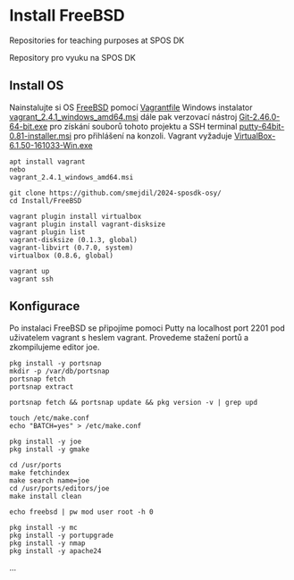 # Install FreeBSD
Repositories for teaching purposes at SPOS DK

Repository pro vyuku na SPOS DK

## Install OS

Nainstalujte si OS [FreeBSD](https://www.freebsd.org/releases/14.1R/announce/)
pomocí [Vagrantfile](https://app.vagrantup.com/freebsd/boxes/FreeBSD-14.1-RELEASE)
Windows instalator [vagrant_2.4.1_windows_amd64.msi](https://releases.hashicorp.com/vagrant/2.4.1/vagrant_2.4.1_windows_amd64.msi)
dále pak verzovací nástroj [Git-2.46.0-64-bit.exe](https://github.com/git-for-windows/git/releases/download/v2.46.0.windows.1/Git-2.46.0-64-bit.exe)
pro získání souborů tohoto projektu a SSH terminal [putty-64bit-0.81-installer.msi](https://the.earth.li/~sgtatham/putty/latest/w64/putty-64bit-0.81-installer.msi)
pro přihlášení na konzoli. Vagrant vyžaduje [VirtualBox-6.1.50-161033-Win.exe](https://download.virtualbox.org/virtualbox/6.1.50/VirtualBox-6.1.50-161033-Win.exe) 

```console
apt install vagrant
nebo
vagrant_2.4.1_windows_amd64.msi

git clone https://github.com/smejdil/2024-sposdk-osy/
cd Install/FreeBSD

vagrant plugin install virtualbox
vagrant plugin install vagrant-disksize
vagrant plugin list
vagrant-disksize (0.1.3, global)
vagrant-libvirt (0.7.0, system)
virtualbox (0.8.6, global)

vagrant up
vagrant ssh
```

## Konfigurace

Po instalaci FreeBSD se připojíme pomoci Putty na localhost port 2201 pod uživatelem vagrant s heslem vagrant. Provedeme stažení portů a zkompilujeme editor joe.

```console
pkg install -y portsnap
mkdir -p /var/db/portsnap
portsnap fetch
portsnap extract

portsnap fetch && portsnap update && pkg version -v | grep upd

touch /etc/make.conf
echo "BATCH=yes" > /etc/make.conf

pkg install -y joe 
pkg install -y gmake

cd /usr/ports
make fetchindex
make search name=joe
cd /usr/ports/editors/joe
make install clean

echo freebsd | pw mod user root -h 0

pkg install -y mc
pkg install -y portupgrade
pkg install -y nmap
pkg install -y apache24
```
...